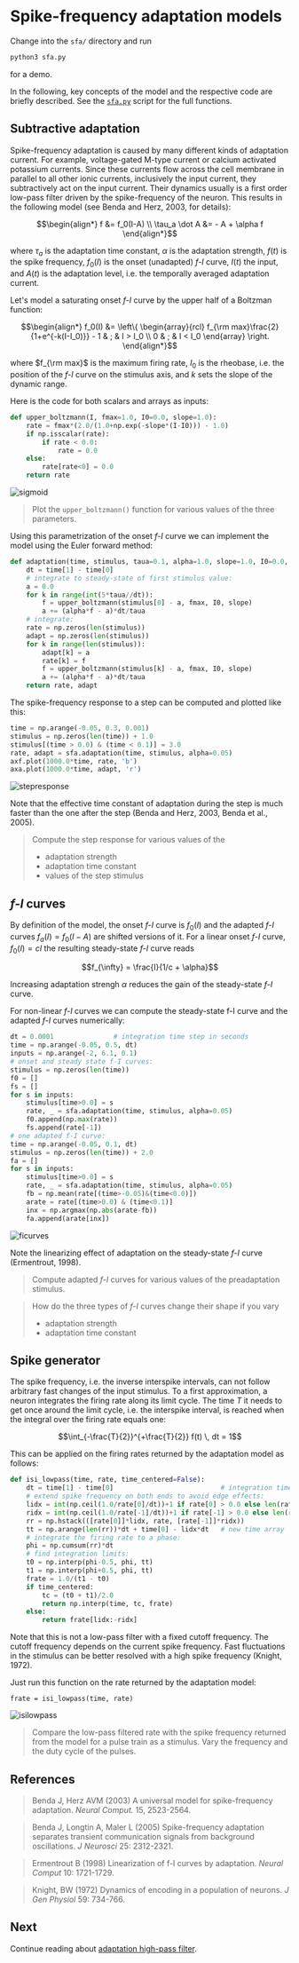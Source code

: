 # Spike-frequency adaptation models

Change into the `sfa/` directory and run
``` sh
python3 sfa.py
```
for a demo.

In the following, key concepts of the model and the respective code
are briefly described. See the [`sfa.py`](sfa.py) script for the full
functions.


## Subtractive adaptation

Spike-frequency adaptation is caused by many different kinds of
adaptation current. For example, voltage-gated M-type current or
calcium activated potassium currents. Since these currents flow across
the cell membrane in parallel to all other ionic currents, inclusively
the input current, they subtractively act on the input current. Their
dynamics usually is a first order low-pass filter driven by the
spike-frequency of the neuron. This results in the following model
(see Benda and Herz, 2003, for details):

$$\begin{align*}
f &= f_0(I-A) \\
\tau_a \dot A &= - A + \alpha f
\end{align*}$$

where $\tau_a$ is the adaptation time constant, $\alpha$
is the adaptation strength, $f(t)$ is the spike frequency,
$f_0(I)$ is the onset (unadapted) *f-I* curve, $I(t)$ the
input, and $A(t)$ is the adaptation level, i.e. the temporally
averaged adaptation current.

Let's model a saturating onset *f-I* curve by the upper half of a
Boltzman function:

```math
\begin{align*}
f_0(I) &= \left\{ \begin{array}{rcl} f_{\rm max}\frac{2}{1+e^{-k(I-I_0)}} - 1 & ; & I > I_0 \\ 0 & ; & I < I_0 \end{array} \right.
\end{align*}
```

where $f_{\rm max}$ is the maximum firing rate, $I_0$ is the rheobase, i.e. the position of the *f-I* curve on the stimulus axis, and $k$ sets the slope of the dynamic range.

Here is the code for both scalars and arrays as inputs:
``` py
def upper_boltzmann(I, fmax=1.0, I0=0.0, slope=1.0):
    rate = fmax*(2.0/(1.0+np.exp(-slope*(I-I0))) - 1.0)
    if np.isscalar(rate):
        if rate < 0.0:
            rate = 0.0
    else:
        rate[rate<0] = 0.0
    return rate
```

![sigmoid](sfa-sigmoid.png)

> Plot the `upper_boltzmann()` function for various values of the three parameters.

Using this parametrization of the onset *f-I* curve we can implement
the model using the Euler forward method:
``` py
def adaptation(time, stimulus, taua=0.1, alpha=1.0, slope=1.0, I0=0.0, fmax=200.0):
    dt = time[1] - time[0]
    # integrate to steady-state of first stimulus value:
    a = 0.0
    for k in range(int(5*taua//dt)):
        f = upper_boltzmann(stimulus[0] - a, fmax, I0, slope)
        a += (alpha*f - a)*dt/taua
    # integrate:
    rate = np.zeros(len(stimulus))
    adapt = np.zeros(len(stimulus))
    for k in range(len(stimulus)):
        adapt[k] = a
        rate[k] = f
        f = upper_boltzmann(stimulus[k] - a, fmax, I0, slope)
        a += (alpha*f - a)*dt/taua
    return rate, adapt
```

The spike-frequency response to a step can be computed and plotted like this:
``` py
time = np.arange(-0.05, 0.3, 0.001)
stimulus = np.zeros(len(time)) + 1.0
stimulus[(time > 0.0) & (time < 0.1)] = 3.0
rate, adapt = sfa.adaptation(time, stimulus, alpha=0.05)
axf.plot(1000.0*time, rate, 'b')
axa.plot(1000.0*time, adapt, 'r')
```

![stepresponse](sfa-stepresponse.png)

Note that the effective time constant of adaptation during the step is
much faster than the one after the step (Benda and Herz, 2003, Benda
et al., 2005).

> Compute the step response for various values of the
> - adaptation strength
> - adaptation time constant
> - values of the step stimulus


## *f-I* curves

By definition of the model, the onset *f-I* curve is $f_0(I)$ and the
adapted *f-I* curves $f_a(I) = f_0(I-A)$ are shifted versions of
it. For a linear onset *f-I* curve, $f_0(I)=cI$ the resulting
steady-state *f-I* curve reads

$$f_{\infty} = \frac{I}{1/c + \alpha}$$

Increasing adaptation strengh $\alpha$ reduces the gain of the
steady-state *f-I* curve.

For non-linear *f-I* curves we can compute the steady-state f-I curve
and the adapted *f-I* curves numerically:

``` py
dt = 0.0001               # integration time step in seconds
time = np.arange(-0.05, 0.5, dt)
inputs = np.arange(-2, 6.1, 0.1)
# onset and steady state f-I curves:
stimulus = np.zeros(len(time))
f0 = []
fs = []
for s in inputs:
    stimulus[time>0.0] = s
    rate, _ = sfa.adaptation(time, stimulus, alpha=0.05)
    f0.append(np.max(rate))
    fs.append(rate[-1])
# one adapted f-I curve:
time = np.arange(-0.05, 0.1, dt)
stimulus = np.zeros(len(time)) + 2.0
fa = []
for s in inputs:
    stimulus[time>0.0] = s
    rate, _ = sfa.adaptation(time, stimulus, alpha=0.05)
    fb = np.mean(rate[(time>-0.05)&(time<0.0)])
    arate = rate[(time>0.0) & (time<0.1)]
    inx = np.argmax(np.abs(arate-fb))
    fa.append(arate[inx])
```

![ficurves](sfa-ficurves.png)

Note the linearizing effect of adaptation on the steady-state *f-I* curve
(Ermentrout, 1998).

> Compute adapted *f-I* curves for various values of the preadaptation stimulus.

> How do the three types of *f-I* curves change their shape if you vary
> - adaptation strength
> - adaptation time constant


## Spike generator

The spike frequency, i.e. the inverse interspike intervals, can not
follow arbitrary fast changes of the input stimulus. To a first
approximation, a neuron integrates the firing rate along its limit
cycle. The time $T$ it needs to get once around the limit cycle,
i.e. the interspike interval, is reached when the integral over the
firing rate equals one:

$$\int_{-\frac{T}{2}}^{+\frac{T}{2}} f(t) \, dt = 1$$

This can be applied on the firing rates returned by the adaptation
model as follows:
``` py
def isi_lowpass(time, rate, time_centered=False):
    dt = time[1] - time[0]                           # integration time step
    # extend spike frequency on both ends to avoid edge effects:
    lidx = int(np.ceil(1.0/rate[0]/dt))+1 if rate[0] > 0.0 else len(rate)
    ridx = int(np.ceil(1.0/rate[-1]/dt))+1 if rate[-1] > 0.0 else len(rate)
    rr = np.hstack(([rate[0]]*lidx, rate, [rate[-1]]*ridx))
    tt = np.arange(len(rr))*dt + time[0] - lidx*dt   # new time array  
    # integrate the firing rate to a phase:
    phi = np.cumsum(rr)*dt
    # find integration limits:
    t0 = np.interp(phi-0.5, phi, tt)
    t1 = np.interp(phi+0.5, phi, tt)
    frate = 1.0/(t1 - t0)
    if time_centered:
        tc = (t0 + t1)/2.0
        return np.interp(time, tc, frate)
    else:
        return frate[lidx:-ridx]
```

Note that this is not a low-pass filter with a fixed cutoff
frequency. The cutoff frequency depends on the current spike
frequency. Fast fluctuations in the stimulus can be better resolved
with a high spike frequency (Knight, 1972).

Just run this function on the rate returned by the adaptation model:
```
frate = isi_lowpass(time, rate)
```

![isilowpass](sfa-isilowpass.png)

> Compare the low-pass filtered rate with the spike frequency returned
> from the model for a pulse train as a stimulus. Vary the frequency
> and the duty cycle of the pulses.


## References

> Benda J, Herz AVM (2003) A universal model for spike-frequency adaptation. *Neural Comput.* 15, 2523-2564.

> Benda J, Longtin A, Maler L (2005) Spike-frequency adaptation separates transient communication signals from background oscillations. *J Neurosci* 25: 2312-2321.

> Ermentrout B (1998) Linearization of f-I curves by adaptation. *Neural Comput* 10: 1721-1729.

> Knight, BW (1972) Dynamics of encoding in a population of neurons. *J Gen Physiol* 59: 734-766.

## Next

Continue reading about [adaptation high-pass filter](../filter/README.md).
